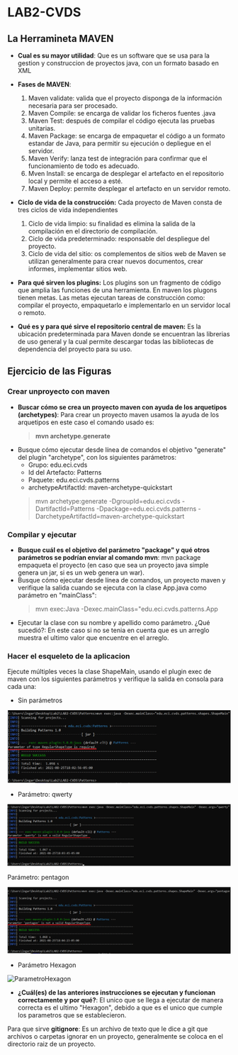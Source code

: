 # LAB2-CVDS
## La Herramineta MAVEN
- **Cual es su mayor utilidad**: 
Que es un software que se usa para la gestion y construccion de proyectos java, con un formato basado en XML
 
- **Fases de MAVEN**:
   1. Maven validate: valida que el proyecto disponga de la información necesaria para ser procesado.
   2. Maven Compile: se encarga de validar los ficheros fuentes .java
   3. Maven Test: después de compilar el código ejecuta las pruebas unitarias.
   4. Maven Package: se encarga de empaquetar el código a un formato estandar de Java,
    para permitir su ejecución o depliegue en el servidor.
   5. Maven Verify: lanza test de integración para confirmar que el funcionamiento de todo es adecuado.
   6. Mven Install: se encarga de desplegar el artefacto en el repositorio local y permite el acceso a esté.
   7. Maven Deploy: permite desplegar el artefacto en un servidor remoto.

- **Ciclo de vida de la construcción:**
 Cada proyecto de Maven consta de tres ciclos de vida independientes
   1. Ciclo de vida limpio: su finalidad es elimina la salida de la compilación en el directorio de compilación. 
   2. Ciclo de vida predeterminado: responsable del despliegue del proyecto.
   3. Ciclo de vida del sitio: os complementos de sitios web de Maven se utilizan generalmente para crear nuevos
documentos, crear informes, implementar sitios web.
 
- **Para qué sirven los plugins:**
Los plugins son un fragmento de código que amplia las funciones de una herramienta. En maven los plugons tienen
metas. Las metas ejecutan tareas de construcción como: compilar el proyecto, empaquetarlo e implementarlo en un
servidor local o remoto.
 
- **Qué es y para qué sirve el repositorio central de maven:**
Es la ubicación predeterminada para Maven donde se encuentran las librerias de uso general y la cual permite
descargar todas las bibliotecas de dependencia del proyecto para su uso.

## Ejercicio de las Figuras
### Crear unproyecto con maven

- **Buscar cómo se crea un proyecto maven con ayuda de los arquetipos (archetypes)**: Para crear un proyecto maven usamos la ayuda de los arquetipos en este caso el comando usado es:
    > **mvn archetype.generate**
- Busque cómo ejecutar desde línea de comandos el objetivo "generate" del plugin "archetype",  con los siguientes parámetros:
  - Grupo: edu.eci.cvds
  - Id del Artefacto: Patterns
  - Paquete: edu.eci.cvds.patterns
  - archetypeArtifactId: maven-archetype-quickstart
  > mvn archetype:generate -DgroupId=edu.eci.cvds -DartifactId=Patterns -Dpackage=edu.eci.cvds.patterns -DarchetypeArtifactId=maven-archetype-quickstart
 
### Compilar y ejecutar
- **Busque cuál es el objetivo del parámetro "package" y qué otros parámetros se podrían enviar al comando mvn**: mvn package empaqueta el proyecto (en caso que sea un proyecto java simple genera un jar, si es un web genera un war).
- Busque cómo ejecutar desde línea de comandos, un proyecto maven y verifique la salida cuando se ejecuta con la clase App.java como parámetro en "mainClass":
  > mvn exec:Java -Dexec.mainClass="edu.eci.cvds.patterns.App
- Ejecutar la clase con su nombre y apellido como parámetro. ¿Qué sucedió?: En este caso si no se tenia en cuenta que es un arreglo muestra el ultimo valor que encuentre en el arreglo.

### Hacer el esqueleto de la aplicacion

Ejecute múltiples veces la clase ShapeMain, usando el plugin exec de maven con los siguientes parámetros y verifique la salida en consola para cada una:

- Sin parámetros

 ![SinParametro](https://github.com/jua1000n/LAB2-CVDS/blob/main/resources/SinParametro.png)

- Parámetro: qwerty

![Parametroqwerty](https://github.com/jua1000n/LAB2-CVDS/blob/main/resources/Parametroqwerty.png)

Parámetro: pentagon

![Parametropentagon](https://github.com/jua1000n/LAB2-CVDS/blob/main/resources/Parametropentagon.png)

- Parámetro Hexagon

![ParametroHexagon](hhttps://github.com/jua1000n/LAB2-CVDS/blob/main/resources/ParametroHexagon.png)

- **¿Cuál(es) de las anteriores instrucciones se ejecutan y funcionan correctamente y por qué?**: El unico que se llega a ejecutar de manera correcta es el ultimo "Hexagon", debido a que es el unico que cumple los parametros que se establecieron.


Para que sirve **gitignore**: Es un archivo de texto que le dice a git que archivos o carpetas ignorar en un proyecto, generalmente se coloca en el directorio raiz de un proyecto.
